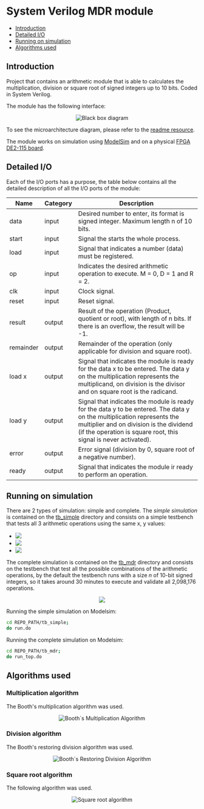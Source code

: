 # System Verilog MDR module
- [Introduction](#introduction)
- [Detailed I/O](#detailed-io)
- [Running on simulation](#running-on-simulation)
- [Algorithms used](#algorithms-used)

## Introduction
Project that contains an arithmetic module that is able to calculates the multiplication, division or square root of signed integers up to 10 bits. Coded in System Verilog.

The module has the following interface:
<div align='center'>
<img src='./readme_resources/black-box-diagram.png' alt='Black box diagram'>
</div>

To see the microarchitecture diagram, please refer to the [readme resource](https://github.com/GustavoRuedaEnriquez/mdr-sv/blob/master/readme_resources/microarchitecture-diagram.svg).

The module works on simulation using [ModelSim](https://www.intel.com/content/www/us/en/software/programmable/quartus-prime/model-sim.html) and on a physical [FPGA DE2-115 board](https://fpgacloud.intel.com/devstore/board/altera-de2-115-development-and-education-board/).

## Detailed I/O
Each of the I/O ports has a purpose, the table below contains all the detailed description of all the I/O ports of the module:

| Name      | Category | Description                                                                                                                                                                                  |
|-----------|----------|----------------------------------------------------------------------------------------------------------------------------------------------------------------------------------------------|
| data      | input    | Desired number to enter, its format is signed integer. Maximum length n of 10 bits.                                                                                                          |
| start     | input    | Signal the starts the whole process.                                                                                                                                                         |
| load      | input    | Signal that indicates a number (data) must be registered.                                                                                                                                    |
| op        | input    | Indicates the desired arithmetic operation to execute. M = 0, D = 1 and R = 2.                                                                                                               |
| clk       | input    | Clock signal.                                                                                                                                                                                |
| reset     | input    | Reset signal.                                                                                                                                                                                |
| result    | output   | Result of the operation (Product, quotient or root), with length of n bits. If there is an overflow, the result will be -1.                                                                  |
| remainder | output   | Remainder of the operation (only applicable for division and square root).                                                                                                                   |
| load x    | output   | Signal that indicates the module is ready for the data x to be entered. The data y on the multiplication represents the multiplicand, on division is the divisor and on square root is the radicand. |
| load y    | output   | Signal that indicates the module is ready for the data y to be entered. The data y on the multiplication represents the multiplier and on division is the dividend (if the operation is square root, this signal is never activated). |
| error     | output   | Error signal (division by 0, square root of a negative number).                                                                                                                              |
| ready     | output   | Signal that indicates the module ir ready to perform an operation.                                                                                                                           |

## Running on simulation
There are 2 types of simulation: simple and complete. The _simple simulation_ is contained on the [tb_simple](https://github.com/GustavoRuedaEnriquez/mdr-sv/blob/master/tb_simple/) directory and consists on a simple testbench that tests all 3 arithmetic operations using the same x, y values:

* <!-- $37(5)$ --> <img style="transform: translateY(0.1em); background: white;" src="https://render.githubusercontent.com/render/math?math=37(5)">
* <!-- $\frac{37}{5}$ --> <img style="transform: translateY(0.1em); background: white;" src="https://render.githubusercontent.com/render/math?math=%5Cfrac%7B37%7D%7B5%7D">
* <!-- $\sqrt{37}$ --> <img style="transform: translateY(0.1em); background: white;" src="https://render.githubusercontent.com/render/math?math=%5Csqrt%7B37%7D">

The complete simulation is contained on the [tb_mdr](https://github.com/GustavoRuedaEnriquez/mdr-sv/blob/master/tb_mdr/) directory and consists on the testbench that test all the possible combinations of the arithmetic operations, by the default the testbench runs with a size _n_ of 10-bit signed integers, so it takes around 30 minutes to execute and validate all 2,098,176 operations.

<!-- $$
\begin{aligned}
 operations =  2^{2n+1} + 2^{n}
\end{aligned}
$$ --> 
<div align="center"><img style="background: white;" src="https://render.githubusercontent.com/render/math?math=%5Cbegin%7Baligned%7D%0D%0A%20operations%20%3D%20%202%5E%7B2n%2B1%7D%20%2B%202%5E%7Bn%7D%0D%0A%5Cend%7Baligned%7D%0D"></div>

Running the simple simulation on Modelsim:
```bash
cd REPO_PATH/tb_simple;
do run.do
```

Running the complete simulation on Modelsim:
```bash
cd REPO_PATH/tb_mdr;
do run_top.do
```

## Algorithms used
### Multiplication algorithm
The Booth's multiplication algorithm was used.
<div align='center'>
<img src='./readme_resources/algorithm-booths-multiplication.drawio.png' alt='Booth`s Multiplication Algorithm'>
</div>

### Division algorithm
The Booth's restoring division algorithm was used.
<div align='center'>
<img src='./readme_resources/algorithm-booths-restoring-division.drawio.png' alt='Booth`s Restoring Division Algorithm'>
</div>

### Square root algorithm
The following algorithm was used.
<div align='center'>
<img src='./readme_resources/algorithm-square-root.drawio.png' alt='Square root algorithm'>
</div>
